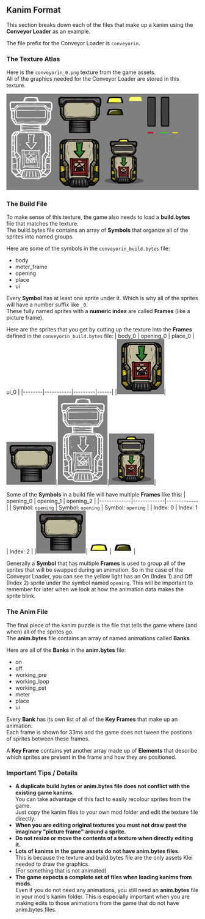 ## Kanim Format

This section breaks down each of the files that make up a kanim using the **Conveyor Loader** as an example.

The file prefix for the Conveyor Loader is `conveyorin`.

### The Texture Atlas

Here is the `conveyorin_0.png` texture from the game assets.  
All of the graphics needed for the Conveyor Loader are stored in this texture.

![image](./img/conveyorin_0.png)

### The Build File

To make sense of this texture, the game also needs to load a **build.bytes** file that matches the texture.  
The build.bytes file contains an array of **Symbols** that organize all of the sprites into named groups.

Here are some of the symbols in the `conveyorin_build.bytes` file:

* body
* meter_frame
* opening
* place
* ui

Every **Symbol** has at least one sprite under it. Which is why all of the sprites will have a number suffix like `_0`.  
These fully named sprites with a **numeric index** are called **Frames** (like a picture frame).

Here are the sprites that you get by cutting up the texture into the **Frames** defined in the `conveyorin_build.bytes` file:
| body_0 | opening_0 | place_0 | ui_0 |
|--------|-----------|---------|------|
|![image](./img/body_0.png)|![image](./img/opening_0.png)|![image](./img/place_0.png)|![image](./img/ui_0.png)|

Some of the **Symbols** in a build file will have multiple **Frames** like this:
| opening_0 | opening_1 | opening_2 |
|-------------|-------------|-------------|
| Symbol: `opening` | Symbol: `opening` | Symbol: `opening` |
| Index: 0 | Index: 1 | Index: 2 |
|![image](./img/opening_0.png)|![image](./img/opening_1.png)|![image](./img/opening_2.png)|

Generally a **Symbol** that has multiple **Frames** is used to group all of the sprites that will be swapped during an animation. So in the case of the Conveyor Loader, you can see the yellow light has an On (Index 1) and Off (Index 2) sprite under the symbol named `opening`. This will be important to remember for later when we look at how the animation data makes the sprite blink.

### The Anim File

The final piece of the kanim puzzle is the file that tells the game where (and when) all of the sprites go.  
The **anim.bytes** file contains an array of named animations called **Banks**.

Here are all of the **Banks** in the **anim.bytes** file:

* on
* off
* working_pre
* working_loop
* working_pst
* meter
* place
* ui

Every **Bank** has its own list of all of the **Key Frames** that make up an animation.  
Each frame is shown for 33ms and the game does not tween the postions of sprites between these frames.

A **Key Frame** contains yet another array made up of **Elements** that describe which sprites are present in the frame and how they are positioned.

### Important Tips / Details

* **A duplicate build.bytes or anim.bytes file does not conflict with the existing game kanims.**  
  You can take advantage of this fact to easily recolour sprites from the game.  
  Just copy the kanim files to your own mod folder and edit the texture file directly.
* **When you are editing original textures you must not draw past the imaginary "picture frame" around a sprite.**  
* **Do not resize or move the contents of a texture when directly editing it.**
* **Lots of kanims in the game assets do not have anim.bytes files**.  
  This is because the texture and build.bytes file are the only assets Klei needed to draw the graphics.  
  (For something that is not animated)
* **The game expects a complete set of files when loading kanims from mods.**  
  Even if you do not need any animations, you still need an **anim.bytes** file in your mod's kanim folder. This is especially important when you are making edits to those animations from the game that do not have anim.bytes files.
